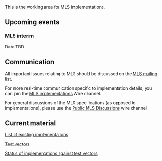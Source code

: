 This is the working area for MLS implementations.

## Upcoming events

### MLS interim
Date TBD

## Communication

All important issues relating to MLS should be discussed on the [MLS mailing list](https://www.ietf.org/mailman/listinfo/mls).

For more real-time communication specific to implementation details, you can join the [MLS implementations](https://app.wire.com/join/?key=3tL-NJOoCKZlDXNU1H2c&code=LmQUmkNOwX56_dnCH3Ut) Wire channel.

For general discussions of the MLS specifications (as opposed to implementations), please use the [Public MLS Discussions](https://app.wire.com/join/?key=qmrRRfaklMRm8UsYSqpA&code=R5oqIFf8K-BX_c7Jye3Q) wire channel.

## Current material

[List of existing implementations](https://github.com/mlswg/mls-implementations/blob/master/implementation_list.md)

[Test vectors](https://github.com/mlswg/mls-implementations/blob/master/test_vectors/README.md)

[Status of implementations against test vectors](https://docs.google.com/spreadsheets/d/1SBIpl6NAr-HbHeVcOiNtNfAAFqTEQX4dK7_BrgEF1xc/edit#gid=0)
